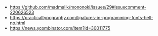- https://github.com/madmalik/mononoki/issues/29#issuecomment-220626523
- https://practicaltypography.com/ligatures-in-programming-fonts-hell-no.html
- https://news.ycombinator.com/item?id=30011775
